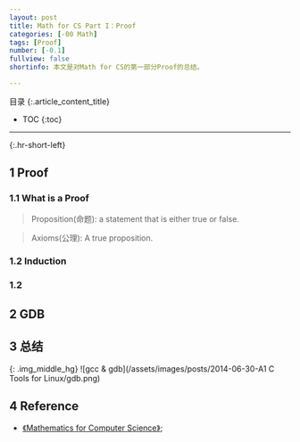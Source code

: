 ```yaml
---
layout: post
title: Math for CS Part I：Proof
categories: [-00 Math]
tags: [Proof]
number: [-0.1]
fullview: false
shortinfo: 本文是对Math for CS的第一部分Proof的总结。

---
```

目录
{:.article_content_title}


* TOC
{:toc}

---
{:.hr-short-left}

## 1 Proof ##

### 1.1 What is a Proof

> Proposition(命题):  a statement that is either true or false. 

> Axioms(公理): A true proposition.

### 1.2 Induction



### 1.2
## 2 GDB ##

## 3 总结 ##

{: .img_middle_hg}
![gcc & gdb](/assets/images/posts/2014-06-30-A1 C Tools for Linux/gdb.png)

## 4 Reference ##

- [《Mathematics for Computer Science》](https://courses.csail.mit.edu/6.042/spring17/mcs.pdf);





